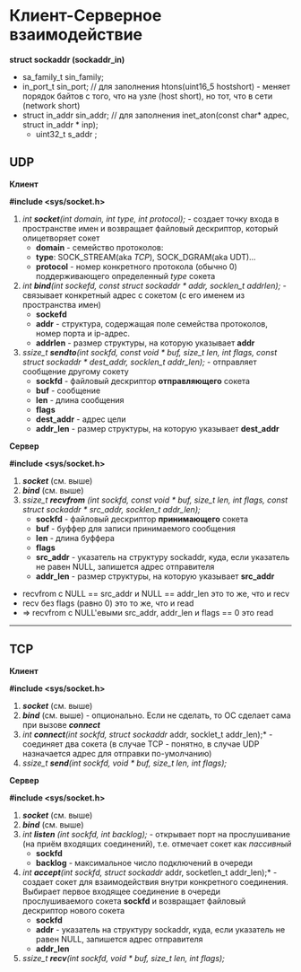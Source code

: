 # Клиент-Серверное взаимодействие

**struct sockaddr (sockaddr_in)**
   + sa_family_t sin_family;
   + in_port_t sin_port;   // для заполнения htons(uint16_5 hostshort) - меняет порядок байтов с того, что на узле (host short), но тот, что в сети (network short)
   + struct in_addr sin_addr;   // для заполнения inet_aton(const char* адрес, struct in_addr * inp);
      + uint32_t s_addr ;


## UDP

**Клиент**

**#include <sys/socket.h>**
1. *int **socket**(int domain, int type, int protocol);* - создает точку входа в пространстве имен и возвращает файловый дескриптор, который олицетворяет сокет
   + **domain** - семейство протоколов:
   + **type**: SOCK_STREAM(aka *TCP*), SOCK_DGRAM(aka UDT)...
   + **protocol** - номер конкретного протокола (обычно 0) поддерживающего определенный *type* сокета
2. *int **bind**(int sockefd, const struct sockaddr \* addr, socklen_t addrlen);* - связывает конкретный адрес с сокетом (с его именем из пространства имен)
   + **sockefd**
   + **addr** - структура, содержащая поле семейства протоколов, номер порта и ip-адрес. 
   + **addrlen** - размер структуры, на которую указывает **addr**
3. *ssize_t **sendto**(int sockfd, const void \* buf, size_t len, int flags, const struct sockaddr \* dest_addr, socklen_t addr_len);* - отправляет сообщение другому сокету
   + **sockfd** - файловый дескриптор **отправляющего** сокета
   + **buf** - сообщение
   + **len** - длина сообщения
   + **flags**
   + **dest_addr** - адрес цели
   + **addr_len** - размер структуры, на которую указывает **dest_addr**

**Сервер**

**#include <sys/socket.h>**
1. ***socket*** (см. выше)
2. ***bind*** (см. выше)
3. *ssize_t **recvfrom** (int sockfd, const void \* buf, size_t len, int flags, const struct sockaddr \* src_addr, socklen_t addr_len);*
      + **sockfd** - файловый дескриптор **принимающего** сокета
     + **buf** - буффер для записи принимаемого сообщения
     + **len** - длина буффера
     + **flags**
     + **src_addr** - указатель на структуру sockaddr, куда, если указатель не равен NULL, запишется адрес отправителя
     + **addr_len** - размер структуры, на которую указывает **src_addr**

+ recvfrom с NULL == src_addr и NULL == addr_len это то же, что и recv
+ recv без flags (равно 0) это то же, что и read
+ => recvfrom с NULL'евыми src_addr, addr_len и flags == 0 это read 

-----

## TCP

**Клиент**

**#include <sys/socket.h>**
1. ***socket*** (см. выше)
2. ***bind*** (см. выше) - опционально. Если не сделать, то ОС сделает сама при вызове ***connect***
3. *int **connect**(int sockfd, struct sockaddr* addr, socklet_t addr_len);* - соединяет два сокета (в случае TCP - понятно, в случае UDP назначается адрес для отправки по-умолчанию)
4. *ssize_t **send**(int sockfd, void * buf, size_t len, int flags);*

**Сервер**

**#include <sys/socket.h>**
1. ***socket*** (см. выше)
2. ***bind*** (см. выше) 
3. *int **listen** (int sockfd, int backlog);* - открывает порт на прослушивание (на приём входящих соединений), т.е. отмечает сокет как *пассивный*
      + **sockfd**
      + **backlog** - максимальное число подключений в очереди
5. *int **accept**(int sockfd, struct sockaddr* addr, socketlen_t addr_len);* - создает сокет для взаимодействия внутри конкретного соединения. Выбирает первое входящее соединение в очереди прослушиваемого сокета **sockfd** и возвращает файловый дескриптор нового сокета
      + **sockfd**
      + **addr** - указатель на структуру sockaddr, куда, если указатель не равен NULL, запишется адрес отправителя
      + **addr_len**
7. *ssize_t **recv**(int sockfd, void * buf, size_t len, int flags);*

